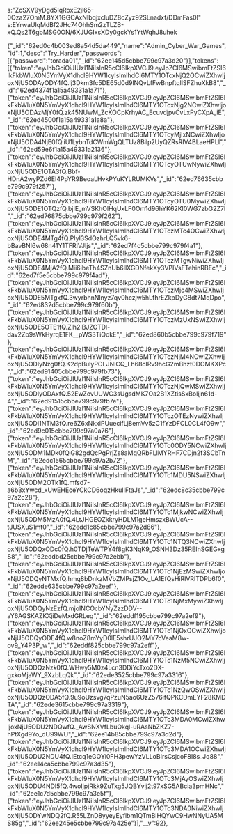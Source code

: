 s:"ZcSXV9yDgd5IqRoxE2jl65-0Oza27OmM.8YX1GGCAxNIbqjxcluDZ8cZyz92SLnadxf/DDmFas0I"
s:EYrwaUlqMdBf2JHc74OhhSm2zTLZB-xQ.Qs2T6gbMSG0ON/6XJUGIxsXDy0gckYs1YtWqhJ8uhek

{"_id":"62ed0c4b003ed8a54d5da449","name":"Admin_Cyber_War_Games","id":1,"desc":"Try_Harder","passwords":[{"password":"torada01","_id":"62ee145d5cbbe799c97a3d20"}],"tokens":[{"token":"eyJhbGciOiJIUzI1NiIsInR5cCI6IkpXVCJ9.eyJpZCI6MSwibmFtZSI6IkFkbWluX0N5YmVyX1dhcl9HYW1lcyIsImlhdCI6MTY1OTcxNjQ2OCwiZXhwIjoxNjU5ODAyODY4fQ.lj3Dkm3fc5DE65d0d9lNQvLfFwBnpftqllSFZhuXkB8","_id":"62ed4374f1a15a49331a1a71"},{"token":"eyJhbGciOiJIUzI1NiIsInR5cCI6IkpXVCJ9.eyJpZCI6MSwibmFtZSI6IkFkbWluX0N5YmVyX1dhcl9HYW1lcyIsImlhdCI6MTY1OTcxNjg2NCwiZXhwIjoxNjU5ODAzMjY0fQ.zk45NUwM_ZcKOCpKrhyAC_EcuvdjpvCvLxPyCXpA_iE","_id":"62ed4500f1a15a49331a1a8a"},{"token":"eyJhbGciOiJIUzI1NiIsInR5cCI6IkpXVCJ9.eyJpZCI6MSwibmFtZSI6IkFkbWluX0N5YmVyX1dhcl9HYW1lcyIsImlhdCI6MTY1OTcyMjIxNCwiZXhwIjoxNjU5ODA4NjE0fQ.iU1LybnTdCWmWgQLTUz8Bilp2UyQZRsRIV4BLaeHPLI","_id":"62ed59e6f1a15a49331a2136"},{"token":"eyJhbGciOiJIUzI1NiIsInR5cCI6IkpXVCJ9.eyJpZCI6MSwibmFtZSI6IkFkbWluX0N5YmVyX1dhcl9HYW1lcyIsImlhdCI6MTY1OTcyOTUwNywiZXhwIjoxNjU5ODE1OTA3fQ.Bbf-HDnA2wyPZd6El4PpYR9BeoaLHvkPYuKYLRUMKVs","_id":"62ed76635cbbe799c979f257"},{"token":"eyJhbGciOiJIUzI1NiIsInR5cCI6IkpXVCJ9.eyJpZCI6MSwibmFtZSI6IkFkbWluX0N5YmVyX1dhcl9HYW1lcyIsImlhdCI6MTY1OTcyOTU0MywiZXhwIjoxNjU5ODE1OTQzfQ.bjIE_mVSKhOlHqUxLF0Om1d96hYK62Kl0WG7zbG2Z7I","_id":"62ed76875cbbe799c979f262"},{"token":"eyJhbGciOiJIUzI1NiIsInR5cCI6IkpXVCJ9.eyJpZCI6MSwibmFtZSI6IkFkbWluX0N5YmVyX1dhcl9HYW1lcyIsImlhdCI6MTY1OTczMTc4OCwiZXhwIjoxNjU5ODE4MTg4fQ.PIyl3SdOzhrLQ5vk6-bBavBNI6w68n41Y1TFRIVJljs","_id":"62ed7f4c5cbbe799c979f4a1"},{"token":"eyJhbGciOiJIUzI1NiIsInR5cCI6IkpXVCJ9.eyJpZCI6MSwibmFtZSI6IkFkbWluX0N5YmVyX1dhcl9HYW1lcyIsImlhdCI6MTY1OTczMTgwNiwiZXhwIjoxNjU5ODE4MjA2fQ.Mii6ibeTh4SZnUb6IlXGDNfekXy3VPIVsFTehinRBEc","_id":"62ed7f5e5cbbe799c979f4ad"},{"token":"eyJhbGciOiJIUzI1NiIsInR5cCI6IkpXVCJ9.eyJpZCI6MSwibmFtZSI6IkFkbWluX0N5YmVyX1dhcl9HYW1lcyIsImlhdCI6MTY1OTczMjc4MSwiZXhwIjoxNjU5ODE5MTgxfQ.3wyrbhnNlnyz7qv0hczjw5hLfhrEZkpDyG8dt7MqDpo","_id":"62ed832d5cbbe799c979f60b"},{"token":"eyJhbGciOiJIUzI1NiIsInR5cCI6IkpXVCJ9.eyJpZCI6MSwibmFtZSI6IkFkbWluX0N5YmVyX1dhcl9HYW1lcyIsImlhdCI6MTY1OTczMzUxNSwiZXhwIjoxNjU5ODE5OTE1fQ.Zlh2IBJZCTDl-dav2Zb9sWkHyrqE1FK__pWS3TiQokE","_id":"62ed860b5cbbe799c979f719"},{"token":"eyJhbGciOiJIUzI1NiIsInR5cCI6IkpXVCJ9.eyJpZCI6MSwibmFtZSI6IkFkbWluX0N5YmVyX1dhcl9HYW1lcyIsImlhdCI6MTY1OTczNjM4NCwiZXhwIjoxNjU5ODIyNzg0fQ.K2dpBulyPOLJNICQ_Lh68cIRv9hcG2mBhzt0DOMKXPc","_id":"62ed91405cbbe799c979fb73"},{"token":"eyJhbGciOiJIUzI1NiIsInR5cCI6IkpXVCJ9.eyJpZCI6MSwibmFtZSI6IkFkbWluX0N5YmVyX1dhcl9HYW1lcyIsImlhdCI6MTY1OTczNjQwMSwiZXhwIjoxNjU5ODIyODAxfQ.52EwZovUUWC3sUgsdMK7Oa2B1XZtisSxBoljjn61d-4","_id":"62ed91515cbbe799c979fb7e"},{"token":"eyJhbGciOiJIUzI1NiIsInR5cCI6IkpXVCJ9.eyJpZCI6MSwibmFtZSI6IkFkbWluX0N5YmVyX1dhcl9HYW1lcyIsImlhdCI6MTY1OTczOTEzNywiZXhwIjoxNjU5ODI1NTM3fQ.re6Z6xNkxlPUuecifLj8emVv5zC1fYzDFCL0CL4fO9w","_id":"62ed9c015cbbe799c97a0a76"},{"token":"eyJhbGciOiJIUzI1NiIsInR5cCI6IkpXVCJ9.eyJpZCI6MSwibmFtZSI6IkFkbWluX0N5YmVyX1dhcl9HYW1lcyIsImlhdCI6MTY1OTc0ODY5NCwiZXhwIjoxNjU5ODM1MDk0fQ.G82gdQcPgPrjZs8aMqQRbFLlMYRHF7CDjn2f3SCbTnM","_id":"62edc1565cbbe799c97a2b72"},{"token":"eyJhbGciOiJIUzI1NiIsInR5cCI6IkpXVCJ9.eyJpZCI6MSwibmFtZSI6IkFkbWluX0N5YmVyX1dhcl9HYW1lcyIsImlhdCI6MTY1OTc1MDU5NSwiZXhwIjoxNjU5ODM2OTk1fQ.mfsd7-a6b3xYwcd_xUwEHEceYCkCD6oqzHkulIFtaJs","_id":"62edc8c35cbbe799c97a2c28"},{"token":"eyJhbGciOiJIUzI1NiIsInR5cCI6IkpXVCJ9.eyJpZCI6MSwibmFtZSI6IkFkbWluX0N5YmVyX1dhcl9HYW1lcyIsImlhdCI6MTY1OTc1MjkwNCwiZXhwIjoxNjU5ODM5MzA0fQ.4LtJHGEOZkkryHDLM1geHmszxBWUcA--tJUSXuS1mt0","_id":"62edd1c85cbbe799c97a2d86"},{"token":"eyJhbGciOiJIUzI1NiIsInR5cCI6IkpXVCJ9.eyJpZCI6MSwibmFtZSI6IkFkbWluX0N5YmVyX1dhcl9HYW1lcyIsImlhdCI6MTY1OTc1NTQ3NCwiZXhwIjoxNjU5ODQxODc0fQ.h0TDjTeWTPY4f8gK3NqK9_OSNH3Dz35REInSGEGxgS8","_id":"62eddbd25cbbe799c97a2ebb"},{"token":"eyJhbGciOiJIUzI1NiIsInR5cCI6IkpXVCJ9.eyJpZCI6MSwibmFtZSI6IkFkbWluX0N5YmVyX1dhcl9HYW1lcyIsImlhdCI6MTY1OTc1NjEzMSwiZXhwIjoxNjU5ODQyNTMxfQ.hmq8bDnkzMVbZMPsjZ1Ov_LA1EfQsHiRlVRITDPb6f0","_id":"62edde635cbbe799c97a2eef"},{"token":"eyJhbGciOiJIUzI1NiIsInR5cCI6IkpXVCJ9.eyJpZCI6MSwibmFtZSI6IkFkbWluX0N5YmVyX1dhcl9HYW1lcyIsImlhdCI6MTY1OTc1NjMxMywiZXhwIjoxNjU5ODQyNzEzfQ.mjoINCOcbYNyZzzDDV--aY6AGSKAZKXjiDeMxdGRLeg","_id":"62eddf195cbbe799c97a2ef9"},{"token":"eyJhbGciOiJIUzI1NiIsInR5cCI6IkpXVCJ9.eyJpZCI6MSwibmFtZSI6IkFkbWluX0N5YmVyX1dhcl9HYW1lcyIsImlhdCI6MTY1OTc1NjQxOCwiZXhwIjoxNjU5ODQyODE4fQ.w8noZ8mYyD0lE5shrUJO2MY7cVeaM8w-ov9_Y4P3P_w","_id":"62eddf825cbbe799c97a2eff"},{"token":"eyJhbGciOiJIUzI1NiIsInR5cCI6IkpXVCJ9.eyJpZCI6MSwibmFtZSI6IkFkbWluX0N5YmVyX1dhcl9HYW1lcyIsImlhdCI6MTY1OTc1NzM5NCwiZXhwIjoxNjU5ODQzNzk0fQ.WHwy5M0z4Lcn3DDiYcTxo2DX-gxkoMjaWY_9XzbLqQk","_id":"62ede3525cbbe799c97a3316"},{"token":"eyJhbGciOiJIUzI1NiIsInR5cCI6IkpXVCJ9.eyJpZCI6MSwibmFtZSI6IkFkbWluX0N5YmVyX1dhcl9HYW1lcyIsImlhdCI6MTY1OTc1NzQwOSwiZXhwIjoxNjU5ODQzODA5fQ.9u9oUzsvg7qPzuN5ao6UzZ576ifQPKCDmEYF28KMDTA","_id":"62ede3615cbbe799c97a3319"},{"token":"eyJhbGciOiJIUzI1NiIsInR5cCI6IkpXVCJ9.eyJpZCI6MSwibmFtZSI6IkFkbWluX0N5YmVyX1dhcl9HYW1lcyIsImlhdCI6MTY1OTc3MDA0MCwiZXhwIjoxNjU5ODU2NDQwfQ._AwSNXVfLbuOkql-uRAsNbZKZ7-hPtXgd9Yo_dU99WU","_id":"62ee14b85cbbe799c97a3d2d"},{"token":"eyJhbGciOiJIUzI1NiIsInR5cCI6IkpXVCJ9.eyJpZCI6MSwibmFtZSI6IkFkbWluX0N5YmVyX1dhcl9HYW1lcyIsImlhdCI6MTY1OTc3MDA1OCwiZXhwIjoxNjU5ODU2NDU4fQ.IEtcq1eGOYi0FH3pewYzVLLoBIrsCsjcoF8I8s_Jq88","_id":"62ee14ca5cbbe799c97a3d35"},{"token":"eyJhbGciOiJIUzI1NiIsInR5cCI6IkpXVCJ9.eyJpZCI6MSwibmFtZSI6IkFkbWluX0N5YmVyX1dhcl9HYW1lcyIsImlhdCI6MTY1OTc3MjAyOSwiZXhwIjoxNjU5ODU4NDI5fQ.4woIjpjRkk9ZuTxg5JQBYvij2t97xSG5ABcia3pmHNc","_id":"62ee1c7d5cbbe799c97a3e5f"},{"token":"eyJhbGciOiJIUzI1NiIsInR5cCI6IkpXVCJ9.eyJpZCI6MSwibmFtZSI6IkFkbWluX0N5YmVyX1dhcl9HYW1lcyIsImlhdCI6MTY1OTc3NDA0NiwiZXhwIjoxNjU5ODYwNDQ2fQ.R55LZnD8yyeyEyflbm1QTmBlHQYwC9HwNNyUA5MS85g","_id":"62ee245e5cbbe799c97a425e"}],"__v":92},


<?php include 'home.php';?>